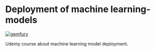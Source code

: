 # Deployment of machine learning-models
[![gemfury](https://d25lcipzij17d.cloudfront.net/badge.svg?id=fp&type=6&v=Gemfury&x2=0)](https://fury.co/f/partner)

Udemy course about machine learning model deployment.
